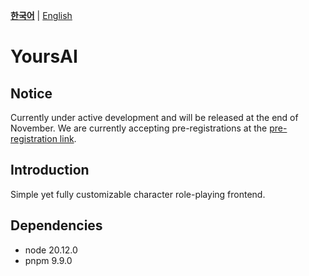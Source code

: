 
[**한국어**](README.md) | [English](/READMEs/en.md)

# YoursAI

## Notice
Currently under active development and will be released at the end of November.
We are currently accepting pre-registrations at the [pre-registration link](https://tally.so/r/nWMPWv).

## Introduction
Simple yet fully customizable character role-playing frontend.

## Dependencies

- node 20.12.0
- pnpm 9.9.0
